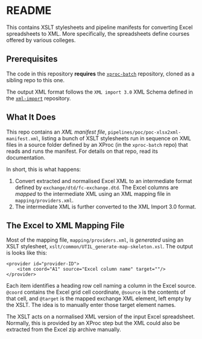 # README

This contains XSLT stylesheets and pipeline manifests for converting Excel spreadsheets to XML. More specifically, the spreadsheets define courses offered by various colleges.


## Prerequisites

The code in this repository **requires** the [`xproc-batch`](https://github.com/sgmlguru/xproc-batch) repository, cloned as a sibling repo to this one.

The output XML format follows the `XML import 3.0` XML Schema defined in the [`xml-import`](https://github.com/emgdev/xml-import) repository.


## What It Does

This repo contains an *XML manifest file*, `pipelines/poc/poc-xlsx2xml-manifest.xml`, listing a bunch of XSLT stylesheets run in sequence on XML files in a source folder defined by an XProc (in the `xproc-batch` repo) that reads and runs the manifest. For details on that repo, read its documentation.

In short, this is what happens:

1. Convert extracted and normalised Excel XML to an intermediate format defined by `exchange/dtd/fc-exchange.dtd`. The Excel columns are *mapped* to the intermediate XML using an XML mapping file in `mapping/providers.xml`.
2. The intermediate XML is further converted to the XML Import 3.0 format.


## The Excel to XML Mapping File

Most of the mapping file, `mapping/providers.xml`, is *generated* using an XSLT stylesheet, `xslt/common/UTIL_generate-map-skeleton.xsl`. The output is looks like this:

```
<provider id="provider-ID">
    <item coord="A1" source="Excel column name" target=""/>
</provider>
```

Each item identifies a heading row cell naming a column in the Excel source. `@coord` contains the Excel grid cell coordinate, `@source` is the contents of that cell, and `@target` is the mapped exchange XML element, left empty by the XSLT. The idea is to manually enter those target element names.

The XSLT acts on a normalised XML version of the input Excel spreadsheet. Normally, this is provided by an XProc step but the XML could also be extracted from the Excel zip archive manually.


